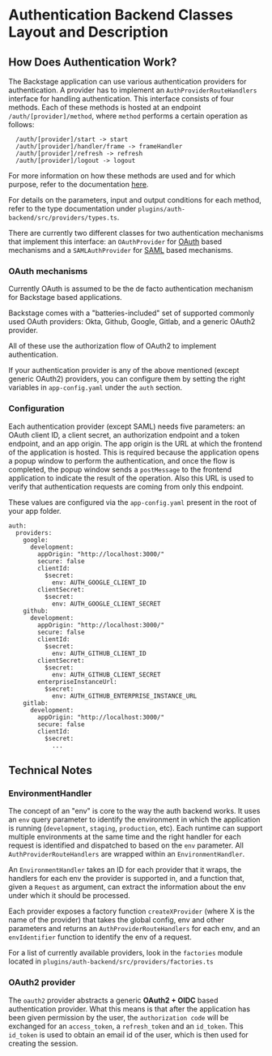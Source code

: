 # Authentication Backend Classes Layout and Description

## How Does Authentication Work?

The Backstage application can use various authentication providers for
authentication. A provider has to implement an `AuthProviderRouteHandlers`
interface for handling authentication. This interface consists of four methods.
Each of these methods is hosted at an endpoint `/auth/[provider]/method`, where
`method` performs a certain operation as follows:

```
  /auth/[provider]/start -> start
  /auth/[provider]/handler/frame -> frameHandler
  /auth/[provider]/refresh -> refresh
  /auth/[provider]/logout -> logout
```

For more information on how these methods are used and for which purpose, refer
to the documentation [here](oauth.md).

For details on the parameters, input and output conditions for each method,
refer to the type documentation under
`plugins/auth-backend/src/providers/types.ts`.

There are currently two different classes for two authentication mechanisms that
implement this interface: an `OAuthProvider` for [OAuth](https://oauth.net/2/)
based mechanisms and a `SAMLAuthProvider` for
[SAML](http://docs.oasis-open.org/security/saml/Post2.0/sstc-saml-tech-overview-2.0.html)
based mechanisms.

### OAuth mechanisms

Currently OAuth is assumed to be the de facto authentication mechanism for
Backstage based applications.

Backstage comes with a "batteries-included" set of supported commonly used OAuth
providers: Okta, Github, Google, Gitlab, and a generic OAuth2 provider.

All of these use the authorization flow of OAuth2 to implement authentication.

If your authentication provider is any of the above mentioned (except generic
OAuth2) providers, you can configure them by setting the right variables in
`app-config.yaml` under the `auth` section.

### Configuration

Each authentication provider (except SAML) needs five parameters: an OAuth
client ID, a client secret, an authorization endpoint and a token endpoint, and
an app origin. The app origin is the URL at which the frontend of the
application is hosted. This is required because the application opens a popup
window to perform the authentication, and once the flow is completed, the popup
window sends a `postMessage` to the frontend application to indicate the result
of the operation. Also this URL is used to verify that authentication requests
are coming from only this endpoint.

These values are configured via the `app-config.yaml` present in the root of
your app folder.

```
auth:
  providers:
    google:
      development:
        appOrigin: "http://localhost:3000/"
        secure: false
        clientId:
          $secret:
            env: AUTH_GOOGLE_CLIENT_ID
        clientSecret:
          $secret:
            env: AUTH_GOOGLE_CLIENT_SECRET
    github:
      development:
        appOrigin: "http://localhost:3000/"
        secure: false
        clientId:
          $secret:
            env: AUTH_GITHUB_CLIENT_ID
        clientSecret:
          $secret:
            env: AUTH_GITHUB_CLIENT_SECRET
        enterpriseInstanceUrl:
          $secret:
            env: AUTH_GITHUB_ENTERPRISE_INSTANCE_URL
    gitlab:
      development:
        appOrigin: "http://localhost:3000/"
        secure: false
        clientId:
          $secret:
            ...
```

## Technical Notes

### EnvironmentHandler

The concept of an "env" is core to the way the auth backend works. It uses an
`env` query parameter to identify the environment in which the application is
running (`development`, `staging`, `production`, etc). Each runtime can support
multiple environments at the same time and the right handler for each request is
identified and dispatched to based on the `env` parameter. All
`AuthProviderRouteHandlers` are wrapped within an `EnvironmentHandler`.

An `EnvironmentHandler` takes an ID for each provider that it wraps, the
handlers for each env the provider is supported in, and a function that, given a
`Request` as argument, can extract the information about the env under which it
should be processed.

Each provider exposes a factory function `createXProvider` (where X is the name
of the provider) that takes the global config, env and other parameters and
returns an `AuthProviderRouteHandlers` for each env, and an `envIdentifier`
function to identify the env of a request.

For a list of currently available providers, look in the `factories` module
located in `plugins/auth-backend/src/providers/factories.ts`

### OAuth2 provider

The `oauth2` provider abstracts a generic **OAuth2 + OIDC** based authentication
provider. What this means is that after the application has been given
permission by the user, the `authorization code` will be exchanged for an
`access_token`, a `refresh_token` and an `id_token`. This `id_token` is used to
obtain an email id of the user, which is then used for creating the session.
